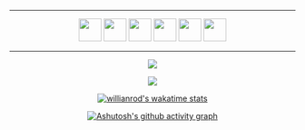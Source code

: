 
<div align="center">

<hr>

<a href="https://docs.microsoft.com/en-us/dotnet/csharp/"><img src="https://user-images.githubusercontent.com/61664693/116169150-b6029200-a70c-11eb-9921-7069d54849ae.png" width="40px"></img></a>
<a href="https://www.javascript.com/"><img src="https://user-images.githubusercontent.com/61664693/116169142-b569fb80-a70c-11eb-8de0-029cbc2b2aef.png" width="40px"></img></a>
<a href="https://www.typescriptlang.org/"><img src="https://user-images.githubusercontent.com/61664693/116169149-b6029200-a70c-11eb-9169-e68b84f77b9c.png" width="40px"></img></a>
<a href="https://docs.microsoft.com/en-us/dotnet/"><img src="https://user-images.githubusercontent.com/61664693/116169144-b569fb80-a70c-11eb-8e31-211ff32c07b5.png" width="40px"></img></a>
<a href="https://angular.io/" ><img src="https://user-images.githubusercontent.com/61664693/116169133-b438ce80-a70c-11eb-8e91-4d57e3f94851.png" width="40px"></img></a>
<a href="https://en.wikipedia.org/wiki/CSS"><img src="https://user-images.githubusercontent.com/61664693/116169139-b569fb80-a70c-11eb-8df4-4fa9be0bebe3.png" width="40px"></img></a>

<hr>

<p align="center">
  <p>
    <a href="https://github.com/SevdaSimsek" target="_blank">
    <img src="https://github-readme-stats.vercel.app/api?username=SevdaSimsek&count_private=true&show_icons=true&theme=onedark">
      </a>
</p>
  <p>
  <a href="https://github.com/SevdaSimsek" target="_blank">
  <img align="center" src="https://github-readme-streak-stats.herokuapp.com?user=SevdaSimsek&theme=onedark&date_format=j%20M%5B%20Y%5D" />
  </a>
  </p>

[![willianrod's wakatime stats](https://github-readme-stats.vercel.app/api/wakatime?username=SevdaSimsek&theme=onedark&v=2&layout=compact&langs_count=10&hide=Markdown,Config,xml,yaml,json,Cocoa,Solution+file,Csproj,textmate,Gitignore+file,Other,Text,cshtml,Groovy,IL,AUTO_DETECTED,csharp,Jsonc,Publish+Profile+file)](https://github.com/SevdaSimsek)
  

[![Ashutosh's github activity graph](https://github-readme-activity-graph.cyclic.app/graph?username=SevdaSimsek&theme=onedark)](https://github.com/SevdaSimsek)
</div>

